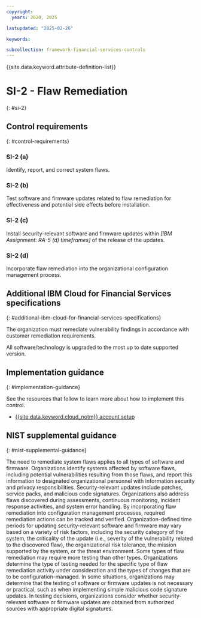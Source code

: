 ```yaml
---
copyright:
  years: 2020, 2025

lastupdated: "2025-02-26"

keywords:

subcollection: framework-financial-services-controls
---
```


{{site.data.keyword.attribute-definition-list}}

# SI-2 - Flaw Remediation
{: #si-2}

## Control requirements
{: #control-requirements}



### SI-2 (a)


Identify, report, and correct system flaws.


### SI-2 (b)


Test software and firmware updates related to flaw remediation for effectiveness and potential side effects before installation.


### SI-2 (c)


Install security-relevant software and firmware updates within _[IBM Assignment: RA-5 (d) timeframes]_ of the release of the updates.


### SI-2 (d)


Incorporate flaw remediation into the organizational configuration management process.






## Additional IBM Cloud for Financial Services specifications
{: #additional-ibm-cloud-for-financial-services-specifications}

The organization must remediate vulnerability findings in accordance with customer remediation requirements.  

All software/technology is upgraded to the most up to date supported version.




## Implementation guidance
{: #implementation-guidance}

See the resources that follow to learn more about how to implement this control.


- [{{site.data.keyword.cloud_notm}} account setup](/docs/framework-financial-services?topic=framework-financial-services-shared-account-setup)






## NIST supplemental guidance
{: #nist-supplemental-guidance}

The need to remediate system flaws applies to all types of software and firmware. Organizations identify systems affected by software flaws, including potential vulnerabilities resulting from those flaws, and report this information to designated organizational personnel with information security and privacy responsibilities. Security-relevant updates include patches, service packs, and malicious code signatures. Organizations also address flaws discovered during assessments, continuous monitoring, incident response activities, and system error handling. By incorporating flaw remediation into configuration management processes, required remediation actions can be tracked and verified.
Organization-defined time periods for updating security-relevant software and firmware may vary based on a variety of risk factors, including the security category of the system, the criticality of the update (i.e., severity of the vulnerability related to the discovered flaw), the organizational risk tolerance, the mission supported by the system, or the threat environment. Some types of flaw remediation may require more testing than other types. Organizations determine the type of testing needed for the specific type of flaw remediation activity under consideration and the types of changes that are to be configuration-managed. In some situations, organizations may determine that the testing of software or firmware updates is not necessary or practical, such as when implementing simple malicious code signature updates. In testing decisions, organizations consider whether security-relevant software or firmware updates are obtained from authorized sources with appropriate digital signatures.
